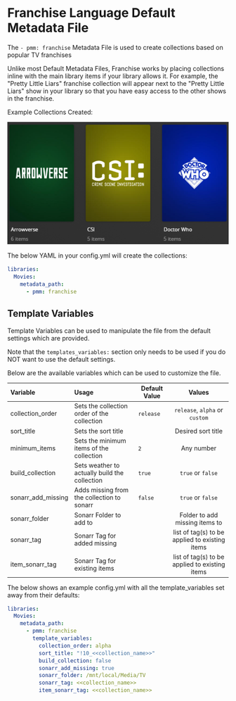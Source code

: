 # Franchise Language Default Metadata File

The `- pmm: franchise` Metadata File is used to  create collections based on popular TV franchises

Unlike most Default Metadata Files, Franchise works by placing collections inline with the main library items if your library allows it. For example, the "Pretty Little Liars" franchise collection will appear next to the "Pretty Little Liars" show in your library so that you have easy access to the other shows in the franchise.

Example Collections Created:

![](../images/showfranchise.png)

The below YAML in your config.yml will create the collections:
```yaml
libraries:
  Movies:
    metadata_path:
      - pmm: franchise
```


## Template Variables
Template Variables can be used to manipulate the file from the default settings which are provided. 

Note that the `templates_variables:` section only needs to be used if you do NOT want to use the default settings.

Below are the available variables which can be used to customize the file.


| Variable           | Usage                                                                          | Default Value |                     Values                     |
|:-------------------|:-------------------------------------------------------------------------------|---------------|:----------------------------------------------:|
| collection_order   | Sets the collection order of the collection                                    | `release`     |         `release`, `alpha` or `custom`         |
| sort_title         | Sets the sort title                                                            |               |               Desired sort title               |
| minimum_items      | Sets the minimum items of the collection                                       | `2`           |                   Any number                   |
| build_collection   | Sets weather to actually build the collection                                  | `true`        |               `true` or `false`                |
| sonarr_add_missing | Adds missing from the collection to sonarr                                     | `false`       |               `true` or `false`                |
| sonarr_folder      | Sonarr Folder to add to                                                        |               |         Folder to add missing items to         |
| sonarr_tag         | Sonarr Tag for added missing                                                   |               | list of tag(s) to be applied to existing items |
| item_sonarr_tag    | Sonarr Tag for existing items                                                  |               | list of tag(s) to be applied to existing items |

The below shows an example config.yml with all the template_variables set away from their defaults:

```yaml
libraries:
  Movies:
    metadata_path:
      - pmm: franchise
        template_variables:
          collection_order: alpha
          sort_title: "!10_<<collection_name>>"
          build_collection: false
          sonarr_add_missing: true
          sonarr_folder: /mnt/local/Media/TV
          sonarr_tag: <<collection_name>>
          item_sonarr_tag: <<collection_name>>
```

